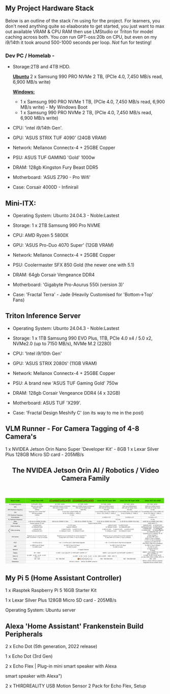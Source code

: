 ## My Project Hardware Stack
Below is an outline of the stack i'm using for the project. 
For learners, you don't need anything quite so elaaborate to get started, you just want to max out available VRAM & CPU RAM then use LMStudio or Triton for model caching across both.
You _can_ run GPT-oss:20b on CPU, but even on my i9/14th it took around 500-1000 seconds per loop. _Not_ fun for testing!

### Dev PC / Homelab -

- Storage:2TB and 4TB HDD.

  <u><strong>Ubuntu</strong></u> 2 x Samsung 990 PRO NVMe 2 TB, (PCIe 4.0, 7,450 MB/s read, 6,900 MB/s write)

  <u><strong>Windows:</strong></u>

    - 1 x Samsung 990 PRO NVMe 1 TB, (PCIe 4.0, 7,450 MB/s read, 6,900 MB/s write) - My Windows Boot
    - 1 x Samsung 990 PRO NVMe 2 TB, (PCIe 4.0, 7,450 MB/s read, 6,900 MB/s write)
- CPU: 'intel i9/14th Gen'.

- GPU: 'ASUS STRIX TUF 4090' (24GB VRAM)

- Network: Mellanox Connectx-4 + 25GBE Copper

- PSU: ASUS TUF GAMING 'Gold' 1000w

- DRAM: 128gb Kingston Fury Beast DDR5

- Motherboard: 'ASUS Z790 - Pro Wifi'

- Case: Corsair 4000D - Infinirail

## Mini-ITX:

- Operating System: Ubunto 24.04.3 - Noble:Lastest

- Storage: 1 x 2TB Samsung 990 Pro NVME

- CPU: AMD Ryzen 5 5800X

- GPU: 'ASUS Pro-Duo 4070 Super' (12GB VRAM)

- Network: Mellanox Connectx-4 + 25GBE Copper

- PSU: Coolermaster SFX 850 Gold (the newer one with 5.1)

- DRAM: 64gb Corsair Vengeance DDR4

- Motherboard: 'Gigabyte Pro-Aourus 550i (version 3)'

- Case: 'Fractal Terra' - Jade (Heavily Customised for 'Bottom->Top' Fans)

## Triton Inference Server

- Operating System: Ubunto 24.04.3 - Noble:Lastest

- Storage: 1 x 1TB Samsung 990 EVO Plus, 1TB, PCIe 4.0 x4 / 5.0 x2, NVMe2.0 (up to 7150 MB/s), NVMe M.2 (2280)

- CPU: 'Intel i9/10th Gen'

- GPU: 'ASUS STRIX 2080ti' (11GB VRAM)

- Network: Mellanox Connectx-4 + 25GBE Copper

- PSU: A brand new 'ASUS TUF Gaming Gold' 750w

- DRAM: 128gb Corsair Vengeance DDR4 (4 x 32GB)

- Motherboard: ASUS TUF 'X299'.

- Case: 'Fractal Design Meshify C' (on its way to me in the post)


## VLM Runner - For Camera Tagging of 4-8 Camera's

1 x NVIDEA Jetson Orin Nano Super 'Developer Kit' - 8GB
1 x Lexar Silver Plus 128GB Micro SD card - 205MB/s

<h2 align='center'>  
  The NVIDEA Jetson Orin AI / Robotics / Video Camera Family 
  </h2>  
  <br> 
<p align="center">  
  <img src="./jetson.png" alt="NGX diagram">  
</p>

## My Pi 5 (Home Assistant Controller)

1 x iRasptek Raspberry Pi 5 16GB Starter Kit

1 x Lexar Silver Plus 128GB Micro SD card - 205MB/s

Operating System: Ubuntu server

## Alexa 'Home Assistant' Frankenstein Build Peripherals

2 x Echo Dot (5th generation, 2022 release)

1 x Echo Dot (3rd Gen)

2 x Echo Flex | Plug-in mini smart speaker with Alexa

smart speaker with Alexa")

2 x THIRDREALITY USB Motion Sensor 2 Pack for Echo Flex, Setup